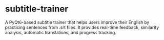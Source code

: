 # subtitle-trainer
A PyQt6-based subtitle trainer that helps users improve their English by practicing sentences from .srt files. It provides real-time feedback, similarity analysis, automatic translations, and progress tracking.

